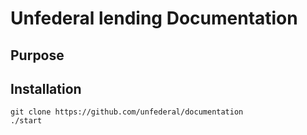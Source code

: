 # Unfederal lending Documentation

## Purpose



## Installation
```
git clone https://github.com/unfederal/documentation
./start
```
